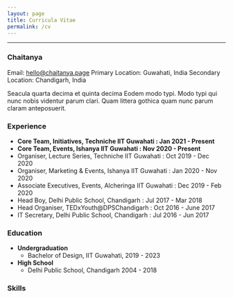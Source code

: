 ```yaml
---
layout: page
title: Curricula Vitae
permalink: /cv
---
```

---
### Chaitanya
Email: hello@chaitanya.page
Primary Location: Guwahati, India
Secondary Location: Chandigarh, India

Seacula quarta decima et quinta decima Eodem modo typi. Modo typi qui nunc nobis videntur parum clari. Quam littera gothica quam nunc parum claram anteposuerit.

### Experience

- **Core Team, Initiatives, Techniche IIT Guwahati : Jan 2021 - Present**
- **Core Team, Events, Ishanya IIT Guwahati : Nov 2020 - Present**
- Organiser, Lecture Series, Techniche IIT Guwahati : Oct 2019 - Dec 2020
- Organiser, Marketing & Events, Ishanya IIT Guwahati : Jan 2020 - Nov 2020
- Associate Executives, Events, Alcheringa IIT Guwahati : Dec 2019 - Feb 2020
- Head Boy, Delhi Public School, Chandigarh : Jul 2017 - Mar 2018
- Head Organiser, TEDxYouth@DPSChandigarh : Oct 2016 - June 2017
- IT Secretary, Delhi Public School, Chandigarh : Jul 2016 - Jun 2017

### Education

- **Undergraduation**
	- Bachelor of Design, IIT Guwahati, 2019 - 2023
- **High School**
	- Delhi Public School, Chandigarh 2004 - 2018

### Skills

